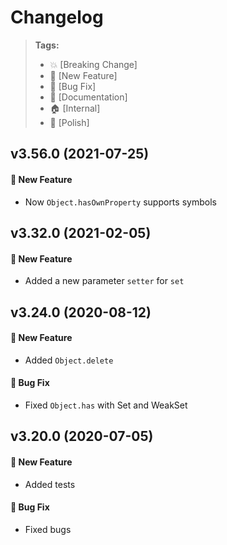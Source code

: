 Changelog
=========

> **Tags:**
> - :boom:       [Breaking Change]
> - :rocket:     [New Feature]
> - :bug:        [Bug Fix]
> - :memo:       [Documentation]
> - :house:      [Internal]
> - :nail_care:  [Polish]

## v3.56.0 (2021-07-25)

#### :rocket: New Feature

* Now `Object.hasOwnProperty` supports symbols

## v3.32.0 (2021-02-05)

#### :rocket: New Feature

* Added a new parameter `setter` for `set`

## v3.24.0 (2020-08-12)

#### :rocket: New Feature

* Added `Object.delete`

#### :bug: Bug Fix

* Fixed `Object.has` with Set and WeakSet

## v3.20.0 (2020-07-05)

#### :rocket: New Feature

* Added tests

#### :bug: Bug Fix

* Fixed bugs
